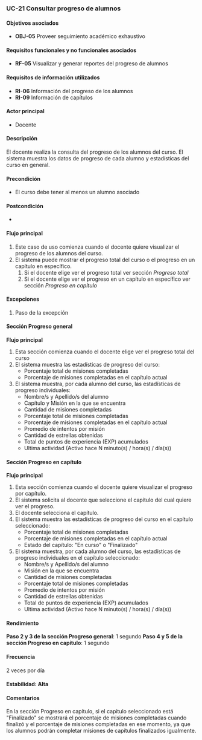 ### UC-21 Consultar progreso de alumnos

#### Objetivos asociados

- **OBJ-05** Proveer seguimiento académico exhaustivo

#### Requisitos funcionales y no funcionales asociados

- **RF-05** Visualizar y generar reportes del progreso de alumnos

#### Requisitos de información utilizados

- **RI-06** Información del progreso de los alumnos
- **RI-09** Información de capítulos

#### Actor principal

- Docente

#### Descripción

El docente realiza la consulta del progreso de los alumnos del curso. El sistema muestra los datos de progreso de cada alumno y estadísticas del curso en general.

#### Precondición

- El curso debe tener al menos un alumno asociado

#### Postcondición

-

#### Flujo principal

1. Este caso de uso comienza cuando el docente quiere visualizar el progreso de los alumnos del curso.
2. El sistema puede mostrar el progreso total del curso o el progreso en un capítulo en específico.
   1. Si el docente elige ver el progreso total ver sección _Progreso total_
   2. Si el docente elige ver el progreso en un capítulo en específico ver sección _Progreso en capítulo_

#### Excepciones

1. Paso de la excepción

#### Sección Progreso general

**Flujo principal**

1. Esta sección comienza cuando el docente elige ver el progreso total del curso
2. El sistema muestra las estadísticas de progreso del curso:
   - Porcentaje total de misiones completadas
   - Porcentaje de misiones completadas en el capítulo actual
3. El sistema muestra, por cada alumno del curso, las estadísticas de progreso individuales:
   - Nombre/s y Apellido/s del alumno
   - Capítulo y Misión en la que se encuentra
   - Cantidad de misiones completadas
   - Porcentaje total de misiones completadas
   - Porcentaje de misiones completadas en el capítulo actual
   - Promedio de intentos por misión
   - Cantidad de estrellas obtenidas
   - Total de puntos de experiencia (EXP) acumulados
   - Ultima actividad (Activo hace N minuto(s) / hora(s) / día(s))

#### Sección Progreso en capítulo

**Flujo principal**

1. Esta sección comienza cuando el docente quiere visualizar el progreso por capítulo.
2. El sistema solicita al docente que seleccione el capítulo del cual quiere ver el progreso.
3. El docente selecciona el capítulo.
4. El sistema muestra las estadísticas de progreso del curso en el capítulo seleccionado:
   - Porcentaje total de misiones completadas
   - Porcentaje de misiones completadas en el capítulo actual
   - Estado del capítulo: "En curso" o "Finalizado"
5. El sistema muestra, por cada alumno del curso, las estadísticas de progreso individuales en el capítulo seleccionado:
   - Nombre/s y Apellido/s del alumno
   - Misión en la que se encuentra
   - Cantidad de misiones completadas
   - Porcentaje total de misiones completadas
   - Promedio de intentos por misión
   - Cantidad de estrellas obtenidas
   - Total de puntos de experiencia (EXP) acumulados
   - Ultima actividad (Activo hace N minuto(s) / hora(s) / día(s))

#### Rendimiento

**Paso 2 y 3 de la sección Progreso general**: 1 segundo
**Paso 4 y 5 de la sección Progreso en capítulo**: 1 segundo

#### Frecuencia

2 veces por día

#### Estabilidad: Alta

#### Comentarios
En la sección Progreso en capítulo, si el capitulo seleccionado está "Finalizado" se mostrará el porcentaje de misiones completadas cuando finalizó y el porcentaje de misiones completadas en ese momento, ya que los alumnos podrán completar misiones de capítulos finalizados igualmente.

